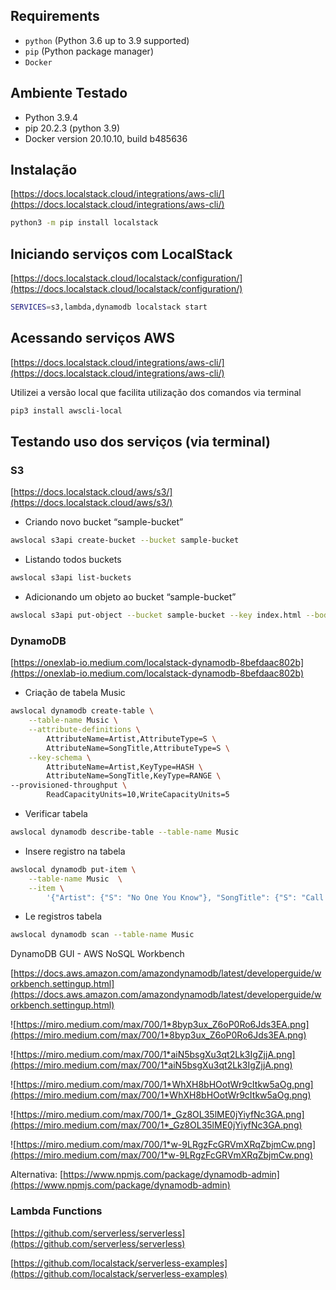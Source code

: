 ## **Requirements**

- `python` (Python 3.6 up to 3.9 supported)
- `pip` (Python package manager)
- `Docker`

## Ambiente Testado

- Python 3.9.4
- pip 20.2.3 (python 3.9)
- Docker version 20.10.10, build b485636

## Instalação

[https://docs.localstack.cloud/integrations/aws-cli/](https://docs.localstack.cloud/integrations/aws-cli/)

```bash
python3 -m pip install localstack
```

## Iniciando serviços com LocalStack

[https://docs.localstack.cloud/localstack/configuration/](https://docs.localstack.cloud/localstack/configuration/)

```bash
SERVICES=s3,lambda,dynamodb localstack start
```

## Acessando serviços AWS

[https://docs.localstack.cloud/integrations/aws-cli/](https://docs.localstack.cloud/integrations/aws-cli/)

Utilizei a versão local que facilita utilização dos comandos via terminal

```bash
pip3 install awscli-local
```

## Testando uso dos serviços (via terminal)

### S3

[https://docs.localstack.cloud/aws/s3/](https://docs.localstack.cloud/aws/s3/)

- Criando novo bucket “sample-bucket”

```bash
awslocal s3api create-bucket --bucket sample-bucket
```

- Listando todos buckets

```bash
awslocal s3api list-buckets
```

- Adicionando um objeto ao bucket “sample-bucket”

```bash
awslocal s3api put-object --bucket sample-bucket --key index.html --body index.html
```

### DynamoDB

[https://onexlab-io.medium.com/localstack-dynamodb-8befdaac802b](https://onexlab-io.medium.com/localstack-dynamodb-8befdaac802b)

- Criação de tabela Music

```bash
awslocal dynamodb create-table \
    --table-name Music \
    --attribute-definitions \
        AttributeName=Artist,AttributeType=S \
        AttributeName=SongTitle,AttributeType=S \
    --key-schema \
        AttributeName=Artist,KeyType=HASH \
        AttributeName=SongTitle,KeyType=RANGE \
--provisioned-throughput \
        ReadCapacityUnits=10,WriteCapacityUnits=5
```

- Verificar tabela

```bash
awslocal dynamodb describe-table --table-name Music
```

- Insere registro na tabela

```bash
awslocal dynamodb put-item \
    --table-name Music  \
    --item \
        '{"Artist": {"S": "No One You Know"}, "SongTitle": {"S": "Call Me Today"}, "AlbumTitle": {"S": "Somewhat Famous"}, "Awards": {"N": "1"}}'
```

- Le registros tabela

```bash
awslocal dynamodb scan --table-name Music
```

DynamoDB GUI - AWS NoSQL Workbench

[https://docs.aws.amazon.com/amazondynamodb/latest/developerguide/workbench.settingup.html](https://docs.aws.amazon.com/amazondynamodb/latest/developerguide/workbench.settingup.html)

![https://miro.medium.com/max/700/1*8byp3ux_Z6oP0Ro6Jds3EA.png](https://miro.medium.com/max/700/1*8byp3ux_Z6oP0Ro6Jds3EA.png)

![https://miro.medium.com/max/700/1*aiN5bsgXu3qt2Lk3IgZjjA.png](https://miro.medium.com/max/700/1*aiN5bsgXu3qt2Lk3IgZjjA.png)

![https://miro.medium.com/max/700/1*WhXH8bHOotWr9cItkw5aOg.png](https://miro.medium.com/max/700/1*WhXH8bHOotWr9cItkw5aOg.png)

![https://miro.medium.com/max/700/1*_Gz8OL35lME0jYiyfNc3GA.png](https://miro.medium.com/max/700/1*_Gz8OL35lME0jYiyfNc3GA.png)

![https://miro.medium.com/max/700/1*w-9LRgzFcGRVmXRqZbjmCw.png](https://miro.medium.com/max/700/1*w-9LRgzFcGRVmXRqZbjmCw.png)

Alternativa: [https://www.npmjs.com/package/dynamodb-admin](https://www.npmjs.com/package/dynamodb-admin)

### Lambda Functions

[https://github.com/serverless/serverless](https://github.com/serverless/serverless)

[https://github.com/localstack/serverless-examples](https://github.com/localstack/serverless-examples)